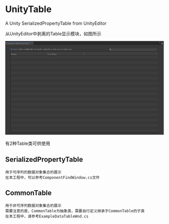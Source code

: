 # UnityTable
A Unity SerializedPropertyTable from UnityEditor

从UnityEditor中剥离的Table显示模块，如图所示

![](docs/2021119154037.png)
  
有2种Table类可供使用
## SerializedPropertyTable
    用于可序列的数据对象集合的展示
    在本工程中，可以参考ComponentFindWindow.cs文件

## CommonTable
    用于非可序列数据对象集合的展示
    需要注意的是，CommonTable为抽象类，需要自行定义继承于CommonTable的子类
    在本工程中，请参考ExampleDataTableWnd.cs